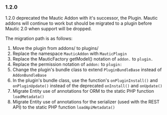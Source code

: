### 1.2.0

1.2.0 deprecated the Mautic Addon with it's successor, the Plugin.  Mautic addons will continue to work but should be migrated to a plugin before Mautic 2.0 when support will be dropped.

The migration path is as follows:

1. Move the plugin from addons/ to plugins/
2. Replace the namespace `MauticAddon` with `MauticPlugin`
3. Replace the MauticFactory getModel() notation of `addon.` to `plugin.`
4. Replace the permission notation of `addon:` to `plugin:`
5. Change the plugin's bundle class to extend `PluginBundleBase` instead of `AddonBundleBase`
6. In the plugin's bundle class, use the function's `onPluginInstall()` and `onPluginUpdate()` instead of the deprecated `onInstall()` and `onUpdate()` 
7. Migrate Entity use of annotations for ORM to the static PHP function `loadMetadata()`
8. Migrate Entity use of annotations for the serializer (used with the REST API) to the static PHP function `loadApiMetadata()`